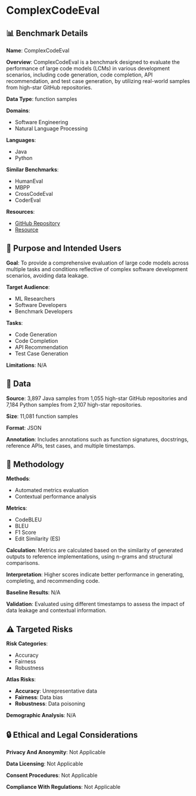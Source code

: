 # ComplexCodeEval

## 📊 Benchmark Details

**Name**: ComplexCodeEval

**Overview**: ComplexCodeEval is a benchmark designed to evaluate the performance of large code models (LCMs) in various development scenarios, including code generation, code completion, API recommendation, and test case generation, by utilizing real-world samples from high-star GitHub repositories.

**Data Type**: function samples

**Domains**:
- Software Engineering
- Natural Language Processing

**Languages**:
- Java
- Python

**Similar Benchmarks**:
- HumanEval
- MBPP
- CrossCodeEval
- CoderEval

**Resources**:
- [GitHub Repository](https://github.com/ComplexCodeEval/ComplexCodeEval)
- [Resource](https://doi.org/10.1145/3691620.3695552)

## 🎯 Purpose and Intended Users

**Goal**: To provide a comprehensive evaluation of large code models across multiple tasks and conditions reflective of complex software development scenarios, avoiding data leakage.

**Target Audience**:
- ML Researchers
- Software Developers
- Benchmark Developers

**Tasks**:
- Code Generation
- Code Completion
- API Recommendation
- Test Case Generation

**Limitations**: N/A

## 💾 Data

**Source**: 3,897 Java samples from 1,055 high-star GitHub repositories and 7,184 Python samples from 2,107 high-star repositories.

**Size**: 11,081 function samples

**Format**: JSON

**Annotation**: Includes annotations such as function signatures, docstrings, reference APIs, test cases, and multiple timestamps.

## 🔬 Methodology

**Methods**:
- Automated metrics evaluation
- Contextual performance analysis

**Metrics**:
- CodeBLEU
- BLEU
- F1 Score
- Edit Similarity (ES)

**Calculation**: Metrics are calculated based on the similarity of generated outputs to reference implementations, using n-grams and structural comparisons.

**Interpretation**: Higher scores indicate better performance in generating, completing, and recommending code.

**Baseline Results**: N/A

**Validation**: Evaluated using different timestamps to assess the impact of data leakage and contextual information.

## ⚠️ Targeted Risks

**Risk Categories**:
- Accuracy
- Fairness
- Robustness

**Atlas Risks**:
- **Accuracy**: Unrepresentative data
- **Fairness**: Data bias
- **Robustness**: Data poisoning

**Demographic Analysis**: N/A

## 🔒 Ethical and Legal Considerations

**Privacy And Anonymity**: Not Applicable

**Data Licensing**: Not Applicable

**Consent Procedures**: Not Applicable

**Compliance With Regulations**: Not Applicable
